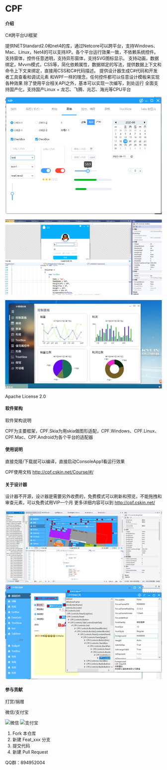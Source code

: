 # CPF

#### 介绍
C#跨平台UI框架

提供NETStandard2.0和net4的库，通过Netcore可以跨平台，支持Windows、Mac、Linux，Net4的可以支持XP。各个平台运行效果一致，不依赖系统控件。
支持窗体，控件任意透明，支持异形窗体，支持SVG图标显示。
支持动画，数据绑定，Mvvm模式，CSS等，简化依赖属性，数据绑定的写法，提供数据上下文和命令上下文来绑定，直接用CSS和C#代码描述。
提供设计器生成C#代码和开发者工具查看和调试元素
和WPF一样的理念，任何控件都可以任意设计模板来实现各种效果
除了使用平台相关API之外，基本可以实现一次编写，到处运行
全面支持国产化，支持国产Linux + 龙芯、飞腾、兆芯、海光等CPU平台

![输入图片说明](Other/2image.png)

![输入图片说明](Other/1image.png)

![输入图片说明](Other/image.png)

 Apache License 2.0

#### 软件架构
软件架构说明

CPF为主要框架，CPF.Skia为用skia做图形适配，CPF.Windows、CPF.Linux、CPF.Mac、CPF.Android为各个平台的适配器


#### 使用说明

直接克隆/下载就可以编译，直接启动ConsoleApp1看运行效果

CPF使用文档 http://cpf.cskin.net/Course/#/

#### 关于设计器

设计器不开源，设计器是需要另外收费的，免费模式可以刷新和预览，不能拖拽和审查元素，可以免费试用VIP一个月
更多详细内容可以到 http://cpf.cskin.net/ 

![输入图片说明](Other/3image.png)
![输入图片说明](Other/4image.png)

#### 参与贡献

打赏/捐赠

微信/支付宝

<img src="https://gitee.com/csharpui/CPF/raw/master/Other/weixin.png" title="微信">
<img src="https://gitee.com/csharpui/CPF/raw/master/Other/zhifubao.png" title="支付宝">

1.  Fork 本仓库
2.  新建 Feat_xxx 分支
3.  提交代码
4.  新建 Pull Request

QQ群：894952004
